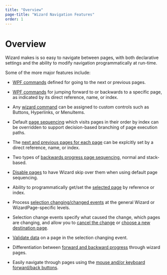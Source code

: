 ```yaml
---
title: "Overview"
page-title: "Wizard Navigation Features"
order: 1
---
```

# Overview

Wizard makes is so easy to navigate between pages, with both declarative settings and the ability to modify navigation programmatically at run-time.

Some of the more major features include:

- [WPF commands](command-model.md) defined for going to the next or previous pages.

- [WPF commands](command-model.md) for jumping forward to or backwards to a specific page, as indicated by its direct reference, name, or index.

- Any [wizard command](command-model.md) can be assigned to custom controls such as Buttons, Hyperlinks, or MenuItems.

- Default [page sequencing](page-sequencing.md) which visits pages in their order by index can be overridden to support decision-based branching of page execution paths.

- The [next and previous pages for each page](page-sequencing.md) can be explcitly set by a direct reference, name, or index.

- Two types of [backwards progress page sequencing](page-sequencing.md), normal and stack-based.

- [Disable pages](page-sequencing.md) to have Wizard skip over them when using default page sequencing.

- Ability to programmatically get/set the [selected page](selection-changes.md) by reference or index.

- Process [selection changing/changed events](selection-changes.md) at the general Wizard or WizardPage-specific levels.

- Selection change events specify what caused the change, which pages are changing, and allow you to [cancel the change](selection-changes.md) or [choose a new destination page](selection-changes.md).

- [Validate data](selection-changes.md) on a page in the selection changing event.

- Differentiation between [forward and backward progress](selection-changes.md) through wizard pages.

- Easily navigate through pages using the [mouse and/or keyboard forward/back buttons](navigation-commands.md).
